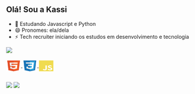 ## Olá! Sou a Kassi


- 🌱 Estudando Javascript e Python
- 😄 Pronomes: ela/dela
- ⚡ Tech recruiter iniciando os estudos em desenvolvimento e tecnologia

<div>
  <a href="https://github.com/KassianeMendes">
  <img height="180em" src="https://github-readme-stats.vercel.app/api?username=KassianeMendes&show_icons=true&theme=dracula&include_all_commits=true&count_private=true"/>
</div>
  
<div style="display: inline_block"><br>
  <img align="center" alt="kassi-HTML" height="30" width="40" src="https://raw.githubusercontent.com/devicons/devicon/master/icons/html5/html5-original.svg">
  <img align="center" alt="kassi-CSS" height="30" width="40" src="https://raw.githubusercontent.com/devicons/devicon/master/icons/css3/css3-original.svg">
   <img align="center" alt="kassi-Js" height="30" width="40" src="https://raw.githubusercontent.com/devicons/devicon/master/icons/javascript/javascript-plain.svg">
 </div>
  
  ##
  
<div> 
  <a href="https://www.linkedin.com/in/kassiane-mendes/" target="_blank"><img src="https://img.shields.io/badge/-LinkedIn-%230077B5?style=for-the-badge&logo=linkedin&logoColor=white" target="_blank"></a> 
   <a href="https://www.instagram.com/kassimendes/" target="_blank"><img src="https://img.shields.io/badge/-Instagram-%23E4405F?style=for-the-badge&logo=instagram&logoColor=white" target="_blank"></a>
</div>

  
